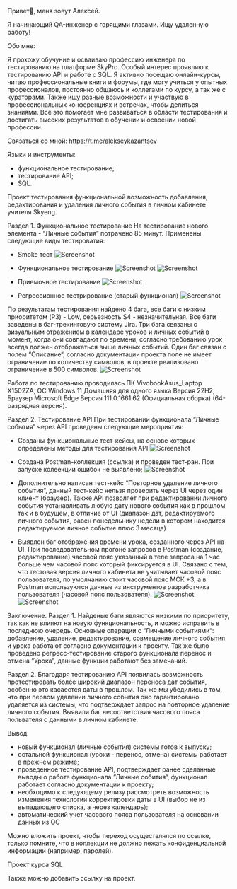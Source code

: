 Привет🙌, меня зовут Алексей.

Я начинающий QA-инженер с горящими глазами. Ищу удаленную работу!

Обо мне:

Я прохожу обучуние и осваиваю профессию инженера по тестированию на платформе SkyPro. Особый интерес проявляю к тестированию API и работе с SQL. Я активно посещаю онлайн-курсы, читаю профессиональные книги и форумы, где могу учиться у опытных профессионалов, постоянно общаюсь и коллегами по курсу, а так же с кураторами. Также ищу разные возможности и участвую в профессиональных конференциях и встречах, чтобы делиться знаниями. Всё это помогает мне развиваться в области тестирования и достигать высоких результатов в обучении и освоении новой профессии.

Связаться со мной:
https://t.me/alekseykazantsev

Языки и инструменты:
- функциональное тестирование;
- тестирование API;
- SQL.

Проект тестирования функциональной возможность добавления, редактирования и удаления личного события в личном кабинете учителя Skyeng.

Раздел 1. Функциональное тестирование
На тестирование нового элемента - “Личные события” потрачено 85 минут. 
Применены следующие виды тестироватия:

- Smoke тест
![Screenshot](https://github.com/AlekseyKazantsev/testerforyou/blob/main/1.jpeg)




- Функциональное тестирование
![Screenshot](https://github.com/AlekseyKazantsev/testerforyou/blob/main/2.jpeg)
![Screenshot](https://github.com/AlekseyKazantsev/testerforyou/blob/main/3.jpeg)






- Приемочное тестирование
![Screenshot](https://github.com/AlekseyKazantsev/testerforyou/blob/main/4.jpeg)




- Регрессионное тестрирование (старый функционал)
![Screenshot](https://github.com/AlekseyKazantsev/testerforyou/blob/main/5.jpeg)




По результатам тестирования найдено 4 бага, все баги с низким приоритетом (P3) - Low, серьезность S4 - незначительная. 
Все баги заведены в баг-трекинговую систему Jira. Три бага связаны с визуальным отражением в календаре уроков и личных событий в момент, 
когда они совпадают по времени, согласно требованию урок всегда должен отображаться выше личных событий. Один баг связан с полем “Описание“,
согласно документации проекта поле не имеет ограничение по количеству символов, в проекте реализовано ограничение в 500 символов.
![Screenshot](https://github.com/AlekseyKazantsev/testerforyou/blob/main/6.jpeg)






Работа по тестированию проводилась ПК VivobookAsus_Laptop X1502ZA, ОС Windows 11 Домашняя для одного языка Версия 22H2, 
Браузер Microsoft Edge Версия 111.0.1661.62 (Официальная сборка) (64-разрядная версия).



Раздел 2. Тестирование API
При тестировании функционала “Личные события” через API проведены следующие мероприятия:
- Созданы функциональные тест-кейсы, на основе которых определены методы для тестирования API
![Screenshot](https://github.com/AlekseyKazantsev/testerforyou/blob/main/7.jpeg)


- Создана Postman-коллекция (ссылка) и проведен тест-ран. При запуске колеекции ошибок не выявлено;
![Screenshot](https://github.com/AlekseyKazantsev/testerforyou/blob/main/8.jpeg)


- Дополнительно написан тест-кейс “Повторное удаление личного события“, данный тест-кейс нельзя проверить через UI через один клиент (браузер). Также API позволяет при редактировании личного события устанавливать любую дату нового события как в прошлом так и в будущем, в отличие от UI (диапазон дат, редактируемого личного события, равен понедельнику недели в котором находится редактируемое личное событие плюс 3 месяца)
- Выявлен баг отображения времени урока, созданного через API на UI. При последовательном прогоне запросов в Postman (создание, редактирование) часовой пояс указанный в теле запроса на 1 час больше чем часовой пояс который фиксируется в UI. Связано с тем, что тестовая версия личного кабинета не учитывает часовой пояс пользователя, по умолчанию стоит часовой пояс МСК +3, а в Postman используются данные из инструментов разработчика пользователя (часовой пояс пользователя).
![Screenshot](https://github.com/AlekseyKazantsev/testerforyou/blob/main/9.jpeg)
![Screenshot](https://github.com/AlekseyKazantsev/testerforyou/blob/main/10.jpeg)






Заключение. 
Раздел 1. Найденые баги являются низкими по приоритету, так как не влияют на новую функциональность, и можно исправить в последнюю очередь. Основные операции с “Личными событиями“: добавление, удаление, редактирование, совмещение личного события и урока работают согласно документации к проекту. Так же было проведено регресс-тестирование старого функционала перенос и отмена “Урока”, данные функции работают без замечаний.

Раздел 2. Благодаря тестированию API появилась возможность протестировать более широкий диапазон переноса дат события, особенно это касаестся даты в прошлом. Так же мы убедились в том, что при первом удалении личного события оно гарантировано удаляется из системы, что подтверждает запрос на повторное удаление личного события. Выявили баг несоответствия часового пояса польвателя с данными в личном кабинете.

Вывод: 
- новый функционал (личные события) системы готов к выпуску;
- остальной функционал (уроки - перенос, отмена) системы работает в прежнем режиме;
- проведенное тестирование API, подтверждает ранее сделанные выводы о работе функционала “Личные собития“, функционал работает согласно документации к проекту;
- необходимо к следующему релизу рассмотреть возможность изменения технологии корректировки даты в UI (выбор не из выпадающего списка, а через календарь);
- автоматический учет часового пояса пользователя на основании данных из ОС

Можно вложить проект, чтобы переход осуществлялся по ссылке, только помните, что в коллекции не должно лежать конфиденциальной информации (например, паролей).

Проект курса SQL

Также можно добавить ссылку на проект.
